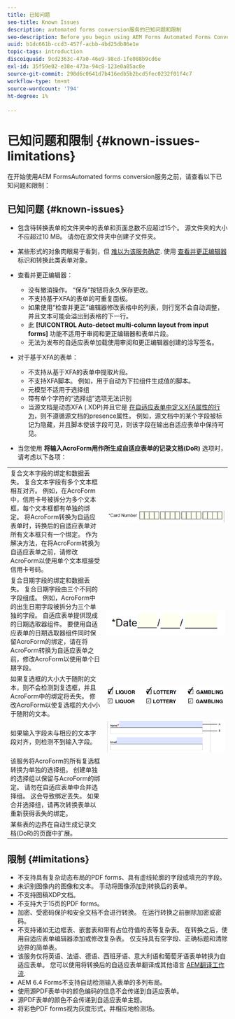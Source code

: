 ```yaml
---
title: 已知问题
seo-title: Known Issues
description: automated forms conversion服务的已知问题和限制
seo-description: Before you begin using AEM Forms Automated Forms Conversion service, learn about the known issues and limitations of the service
uuid: b1dc661b-ccd3-457f-acbb-4bd25db86e1e
topic-tags: introduction
discoiquuid: 9cd2363c-47a0-46e9-98cd-1fe088b9cd6e
exl-id: 35f59e02-e38e-473a-94c8-123e0a85ac8e
source-git-commit: 298d6c0641d7b416edb5b2bcd5fec0232f01f4c7
workflow-type: tm+mt
source-wordcount: '794'
ht-degree: 1%

---
```


# 已知问题和限制 {#known-issues-limitations}

在开始使用AEM FormsAutomated forms conversion服务之前，请查看以下已知问题和限制：

## 已知问题 {#known-issues}

* 包含待转换表单的文件夹中的表单和页面总数不应超过15个。 源文件夹的大小不应超过10 MB。 请勿在源文件夹中创建子文件夹。
* 某些形式的对象肉眼易于看到，但 [难以为该服务确定](styles-and-pattern-considerations-and-best-practices.md). 使用 [查看并更正编辑器](review-correct-ui-edited.md) 标识和转换此类表单对象。
* 查看并更正编辑器：

   * 没有撤消操作。 “保存”按钮将永久保存更改。
   * 不支持基于XFA的表单的可重复面板。
   * 如果使用“检查并更正”编辑器修改表格中的列表，则行宽不会自动调整，并且文本可能会溢出到表格的下一行。
   * 此 **[!UICONTROL Auto-detect multi-column layout from input forms]** 功能不适用于审阅和更正编辑器和表单片段。
   * 无法为发布的自适应表单加载使用审阅和更正编辑器创建的涂写签名。


* 对于基于XFA的表单：
   * 不支持从基于XFA的表单中提取片段。
   * 不支持XFA脚本。 例如，用于自动为下拉组件生成值的脚本。
   * 元模型不适用于选择组
   * 带有单个字符的“选择组”选项无法识别
   * 当源文档是动态XFA (.XDP)并且它是 [在自适应表单中定义XFA属性的行为](https://helpx.adobe.com/experience-manager/6-5/forms/using/xfa-api-supported-in-adaptive-form.html#supportedxfaelementsandtheirmappinginadaptiveformsbr)，则不遵循源文档的presence属性。 例如，源文档中的某个字段被标记为隐藏，并且脚本使该字段可见，则该字段在输出自适应表单中保持可见。

* 当您使用 **将输入AcroForm用作所生成自适应表单的记录文档(DoR)** 选项时，请考虑以下各项：

<table>
    <tr>
        <td>复合文本字段的绑定和数据丢失。 复合文本字段有多个文本框相互对齐。 例如，在AcroForm中，信用卡号被拆分为多个文本框，每个文本框都有单独的绑定。 将AcroForm转换为自适应表单时，转换后的自适应表单对所有文本框只有一个绑定。 作为解决方法，在将AcroForm转换为自适应表单之前，请修改AcroForm以使用单个文本框接受信用卡号码。</td>
        <td><img  src="assets/creditCard_Composite.png"/>                                                            </td>
    </tr>
    <tr>
        <td>复合日期字段的绑定和数据丢失。 复合日期字段由三个不同的字段组成。 例如，AcroForm中的出生日期字段被拆分为三个单独的字段。 自适应表单提供现成的日期选取器组件。 要使用自适应表单的日期选取器组件同时保留AcroForm的绑定，请在将AcroForm转换为自适应表单之前，修改AcroForm以使用单个日期字段。</td>
        <td><img  src="assets/CompositeDateField.png"/></td>
    </tr>
    <tr>
        <td>如果复选框的大小大于随附的文本，则不会检测到复选框，并且AcroForm中的绑定将丢失。 修改AcroForm以使复选框的大小小于随附的文本。</td>
        <td><img  src="assets/large-text-box.png"/><br/><img  src="assets/small-text-box.png"/></td>
    </tr>
    <tr>
        <td>如果输入字段未与相应的文本字段对齐，则检测不到输入字段。  </td>
        <td><img  src="assets/non-alingned-fields.png"/></td>
    </tr>
    <tr >
        <td>该服务将AcroForm的所有复选框转换为单独的选择组。 创建单独的选择组以保留与AcroForm的绑定。 请勿在自适应表单中合并选择组。 这会导致绑定丢失。 如果合并选择组，请再次转换表单以重新获得丢失的绑定。 </td>
        <td></td>
    </tr>
    <tr >
        <td>某些表的边界在自动生成记录文档(DoR)的页面中扩展。 </td>
        <td></td>
    </tr>
</table>

## 限制 {#limitations}

* 不支持具有复杂动态布局的PDF forms、具有虚线轮廓的字段或填充的字段。
* 未识别图像内的图像和文本。 手动将图像添加到转换后的表单。
* 不支持图稿XDP文档。
* 不支持大于15页的PDF forms。
* 加密、受密码保护和安全文档不会进行转换。 在运行转换之前删除加密或密码。
* 不支持诸如无边框表、嵌套表和带有占位符值的表等复杂表。 在转换之后，使用自适应表单编辑器添加或修改复杂表。 仅支持具有空字段、正确标题和清除边界的简单表。
* 该服务仅将英语、法语、德语、西班牙语、意大利语和葡萄牙语表单转换为自适应表单。 您可以使用将转换后的自适应表单翻译成其他语言 [AEM翻译工作流](https://helpx.adobe.com/experience-manager/6-5/forms/using/using-aem-translation-workflow-to-localize-adaptive-forms.html).
* AEM 6.4 Forms不支持自动检测输入表单的多列布局。
* 使用源PDF表单中的颜色编码的信息不会传递到自适应表单。
* 源PDF表单的颜色不会传递到自适应表单主题。
* 将彩色PDF forms视为灰度形式，并相应地检测场。
